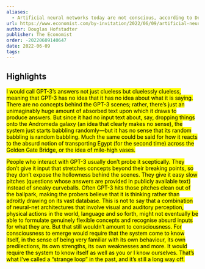 ```yaml
---
aliases:
  - Artificial neural networks today are not conscious, according to Douglas Hofstadter
url: https://www.economist.com/by-invitation/2022/06/09/artificial-neural-networks-today-are-not-conscious-according-to-douglas-hofstadter
author: Douglas Hofstadter
publisher: The Economist
order: -20220609140647
date: 2022-06-09
tags:
---
```


## Highlights
<mark>I would call GPT-3’s answers not just clueless but cluelessly clueless, meaning that GPT-3 has no idea that it has no idea about what it is saying. There are no concepts behind the GPT-3 scenes; rather, there’s just an unimaginably huge amount of absorbed text upon which it draws to produce answers. But since it had no input text about, say, dropping things onto the Andromeda galaxy (an idea that clearly makes no sense), the system just starts babbling randomly—but it has no sense that its random babbling is random babbling. Much the same could be said for how it reacts to the absurd notion of transporting Egypt (for the second time) across the Golden Gate Bridge, or the idea of mile-high vases.</mark>

<mark>People who interact with GPT-3 usually don’t probe it sceptically. They don’t give it input that stretches concepts beyond their breaking points, so they don’t expose the hollowness behind the scenes. They give it easy slow pitches (questions whose answers are provided in publicly available text) instead of sneaky curveballs. Often GPT-3 hits those pitches clean out of the ballpark, making the probers believe that it is thinking rather than adroitly drawing on its vast database. This is not to say that a combination of neural-net architectures that involve visual and auditory perception, physical actions in the world, language and so forth, might not eventually be able to formulate genuinely flexible concepts and recognise absurd inputs for what they are. But that still wouldn’t amount to consciousness. For consciousness to emerge would require that the system come to know itself, in the sense of being very familiar with its own behaviour, its own predilections, its own strengths, its own weaknesses and more. It would require the system to know itself as well as you or I know ourselves. That’s what I’ve called a “strange loop” in the past, and it’s still a long way off.</mark>

